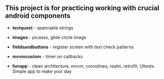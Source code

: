 ## This project is for practicing working with crucial android components

- **textquest** - spannable strings

- **images** - picasso, glide circle image

- **fieldsandbuttons** - register screen with text check patterns

- **mvvmcustom** - timer on callbacks

- **funapp** - clean architecture, mvvm, coroutines, realm, retrofit, UItests. Simple app to make your day
